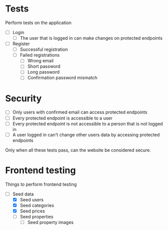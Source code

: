 # Tests

Perform tests on the application

- [ ] Login
    - [ ] The user that is logged in can make changes on protected endpoints
- [ ] Register
    - [ ] Successful registration
    - [ ] Failed registrations
        - [ ] Wrong email
        - [ ] Short password
        - [ ] Long password
        - [ ] Confirmation password mismatch

# Security

- [ ] Only users with confirmed email can access protected endpoints
- [ ] Every protected endpoint is accessible to a user
- [ ] Every protected endpoint is not accessible to a person that is not logged in
- [ ] A user logged in can't change other users data by accessing protected endpoints

Only when all these tests pass, can the website be considered secure.

# Frontend testing

Things to perform frontend testing

- [ ] Seed data
    - [x] Seed users
    - [x] Seed categories
    - [x] Seed prices
    - [ ] Seed properties
        - [ ] Seed property images
